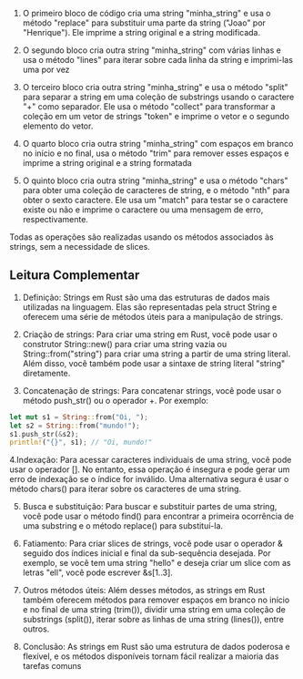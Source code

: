 1. O primeiro bloco de código cria uma string "minha_string" e usa o método "replace" para substituir uma parte da string ("Joao" por "Henrique"). Ele imprime a string original e a string modificada.

2. O segundo bloco cria outra string "minha_string" com várias linhas e usa o método "lines" para iterar sobre cada linha da string e imprimi-las uma por vez

3. O terceiro bloco cria outra string "minha_string" e usa o método "split" para separar a string em uma coleção de substrings usando o caractere "+" como separador. Ele usa o método "collect" para transformar a coleção em um vetor de strings "token" e imprime o vetor e o segundo elemento do vetor.

4. O quarto bloco cria outra string "minha_string" com espaços em branco no início e no final, usa o método "trim" para remover esses espaços e imprime a string original e a string formatada

5. O quinto bloco cria outra string "minha_string" e usa o método "chars" para obter uma coleção de caracteres de string, e o método "nth" para obter o sexto caractere. Ele usa um "match" para testar se o caractere existe ou não e imprime o caractere ou uma mensagem de erro, respectivamente.

Todas as operações são realizadas usando os métodos associados às strings, sem a necessidade de slices.

## Leitura Complementar

1. Definição: Strings em Rust são uma das estruturas de dados mais utilizadas na linguagem. Elas são representadas pela struct String e oferecem uma série de métodos úteis para a manipulação de strings.

2. Criação de strings: Para criar uma string em Rust, você pode usar o construtor String::new() para criar uma string vazia ou String::from("string") para criar uma string a partir de uma string literal. Além disso, você também pode usar a sintaxe de string literal "string" diretamente.

3. Concatenação de strings: Para concatenar strings, você pode usar o método push_str() ou o operador +. Por exemplo:

```Rust
let mut s1 = String::from("Oi, ");
let s2 = String::from("mundo!");
s1.push_str(&s2);
println!("{}", s1); // "Oi, mundo!"
```

4.Indexação: Para acessar caracteres individuais de uma string, você pode usar o operador []. No entanto, essa operação é insegura e pode gerar um erro de indexação se o índice for inválido. Uma alternativa segura é usar o método chars() para iterar sobre os caracteres de uma string.

5. Busca e substituição: Para buscar e substituir partes de uma string, você pode usar o método find() para encontrar a primeira ocorrência de uma substring e o método replace() para substituí-la.

6. Fatiamento: Para criar slices de strings, você pode usar o operador & seguido dos índices inicial e final da sub-sequência desejada. Por exemplo, se você tem uma string "hello" e deseja criar um slice com as letras "ell", você pode escrever &s[1..3].

7. Outros métodos úteis: Além desses métodos, as strings em Rust também oferecem métodos para remover espaços em branco no início e no final de uma string (trim()), dividir uma string em uma coleção de substrings (split()), iterar sobre as linhas de uma string (lines()), entre outros.

8. Conclusão: As strings em Rust são uma estrutura de dados poderosa e flexível, e os métodos disponíveis tornam fácil realizar a maioria das tarefas comuns
